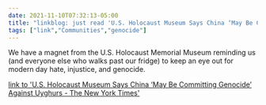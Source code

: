 ```yaml
---
date: 2021-11-10T07:32:13-05:00
title: "linkblog: just read 'U.S. Holocaust Museum Says China ‘May Be Committing Genocide’ Against Uyghurs - The New York Times'"
tags: ["link","Communities","genocide"]
---
```

We have a magnet from the U.S. Holocaust Memorial Museum reminding us (and everyone else who walks past our fridge) to keep an eye out for modern day hate, injustice, and genocide.
 
[link to 'U.S. Holocaust Museum Says China ‘May Be Committing Genocide’ Against Uyghurs - The New York Times'](https://www.nytimes.com/2021/11/09/world/asia/us-holocaust-museum-china-uyghurs-report.html)
